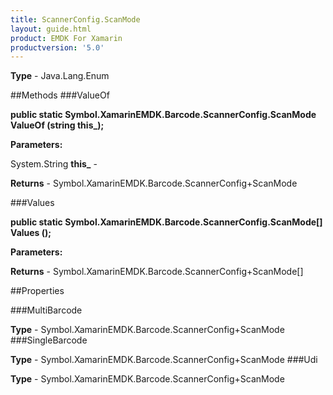 ```yaml
---
title: ScannerConfig.ScanMode
layout: guide.html
product: EMDK For Xamarin 
productversion: '5.0' 
---
```



**Type** - Java.Lang.Enum

##Methods
###ValueOf

**public static Symbol.XamarinEMDK.Barcode.ScannerConfig.ScanMode ValueOf (string this_);**



**Parameters:**

System.String **this_**  - 

**Returns** - Symbol.XamarinEMDK.Barcode.ScannerConfig+ScanMode

###Values

**public static Symbol.XamarinEMDK.Barcode.ScannerConfig.ScanMode[] Values ();**



**Parameters:**

**Returns** - Symbol.XamarinEMDK.Barcode.ScannerConfig+ScanMode[]

##Properties

###MultiBarcode


**Type** - Symbol.XamarinEMDK.Barcode.ScannerConfig+ScanMode
###SingleBarcode


**Type** - Symbol.XamarinEMDK.Barcode.ScannerConfig+ScanMode
###Udi


**Type** - Symbol.XamarinEMDK.Barcode.ScannerConfig+ScanMode
